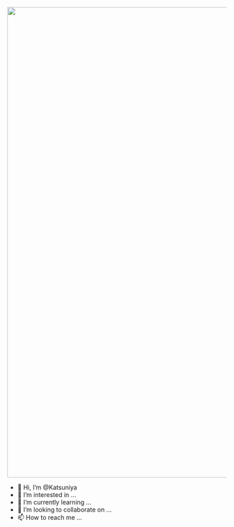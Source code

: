 <p align="center">
  <img width="1080px" src="549450.png">
</p>

- 👋 Hi, I’m @Katsuniya
- 👀 I’m interested in ...
- 🌱 I’m currently learning ...
- 💞️ I’m looking to collaborate on ...
- 📫 How to reach me ...
